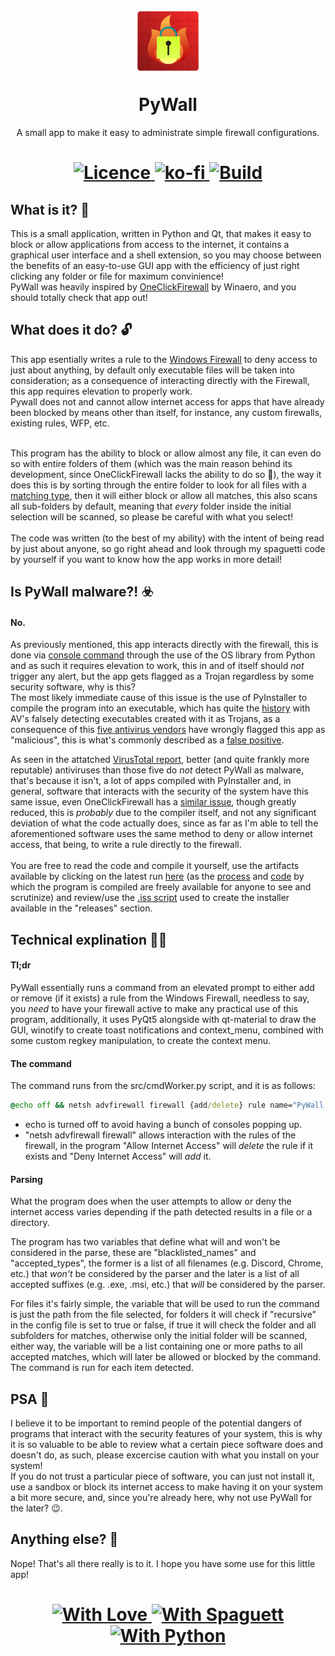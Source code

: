 <h1 align="center">
<img  src="https://raw.githubusercontent.com/p-yukusai/PyWall/master/img/PyWall.png" height="100" width="100">
</p>
PyWall
</h1>

<p align="center">
    A small app to make it easy to administrate simple firewall configurations.
</p>

<h1 align="center">
<a href=https://github.com/p-yukusai/PyWall/blob/master/LICENSE>
  <img alt="Licence" src="https://img.shields.io/github/license/p-yukusai/PyWall?style=for-the-badge">
</a>
<a href=https://ko-fi.com/V7V04YLC3>
  <img alt="ko-fi" src="https://img.shields.io/badge/Donate-Support%20me%20on%20Ko--Fi-red?style=for-the-badge&logo=ko-fi">
</a>
<a href=https://github.com/p-yukusai/PyWall/actions>
    <img alt="Build" src="https://img.shields.io/github/workflow/status/p-yukusai/PyWall/PyWall%20CI?style=for-the-badge">
</a>
</h1>
  
## What is it? 🔐

This is a small application, written in Python and Qt, that makes it easy to block or allow applications from access to the internet, it contains a graphical user interface and a shell extension, so you may choose between the benefits of an easy-to-use GUI app with the efficiency of just right clicking any folder or file for maximum convinience! <br />
PyWall was heavily inspired by [OneClickFirewall](https://winaero.com/oneclickfirewall/) by Winaero, and you should totally check that app out!

## What does it do? 🔓
This app esentially writes a rule to the [Windows Firewall](#technical-explination-👩‍🔬) to deny access to just about anything, by default only executable files will be taken into consideration; as a consequence of interacting directly with the Firewall, this app requires elevation to properly work.<br /> Pywall does not and cannot allow internet access for apps that have already been blocked by means other than itself, for instance, any custom firewalls, existing rules, WFP, etc.<br/><br />

This program has the ability to block or allow almost any file, it can even do so with entire folders of them (which was the main reason behind its development, since OneClickFirewall lacks the ability to do so 👀), the way it does this is by sorting through the entire folder to look for all files with a [matching type](#parsing), then it will either block or allow all matches, this also scans all sub-folders by default, meaning that *every* folder inside the initial selection will be scanned, so please be careful with what you select!<br /><br />
The code was written (to the best of my ability) with the intent of being read by just about anyone, so go right ahead and look through my spaguetti code by yourself if you want to know how the app works in more detail!

## Is PyWall malware?! ☣️
#### No.
As previously mentioned, this app interacts directly with the firewall, this is done via [console command](https://github.com/p-yukusai/PyWall/blob/9f59a676d9b0e9fcb79dc41c2b6f75e1d7b25559/src/cmdWorker.py#L159) through the use of the OS library from Python and as such it requires elevation to work, this in and of itself should *not* trigger any alert, but the app gets flagged as a Trojan regardless by some security software, why is this?<br/>
The most likely immediate cause of this issue is the use of PyInstaller to compile the program into an executable, which has quite the [history](https://github.com/pyinstaller/pyinstaller/issues?q=is%3Aissue+virus+is%3Aclosed+) with AV's falsely detecting executables created with it as Trojans, as a consequence of this [five antivirus vendors](## "Antiy-AVL, VBA32, Zillya, Yandex and Microsoft") have wrongly flagged this app as "malicious", this is what's commonly described as a [false positive](https://docs.microsoft.com/en-us/microsoft-365/security/defender-endpoint/images/false-positives-overview.png?view=o365-worldwide).<br/>

As seen in the attatched [VirusTotal report](https://www.virustotal.com/gui/file/4f6b1ef718632803404e00f0611350698c9aa35c560e63a658f52df7eb727e20), better (and quite frankly more reputable) antiviruses than those five do *not* detect PyWall as malware, that's because it isn't, a lot of apps compiled with PyInstaller and, in general, software that interacts with the security of the system have this same issue, even OneClickFirewall has a [similar issue](https://www.virustotal.com/gui/file/c5b2fd236c9430b2d8ed48d6b08526753ecc47f2246af668e3b757cc54cd26e5), though greatly reduced, this is *probably* due to the compiler itself, and not any significant deviation of what the code actually does, since as far as I'm able to tell the aforementioned software uses the same method to deny or allow internet access, that being, to write a rule directly to the firewall.<br/><br/>
You are free to read the code and compile it yourself, use the artifacts available by clicking on the latest run [here](https://github.com/p-yukusai/PyWall/actions) (as the [process](https://github.com/p-yukusai/PyWall/actions/workflows/main.yml) and [code](https://github.com/p-yukusai/PyWall/blob/master/.github/workflows/main.yml) by which the program is compiled are freely available for anyone to see and scrutinize) and review/use the [.iss script](https://github.com/p-yukusai/PyWall/blob/master/PyWall%20Installer.iss) used to create the installer available in the "releases" section.

## Technical explination 👩‍🔬

#### Tl;dr
PyWall essentially runs a command from an elevated prompt to either add or remove (if it exists) a rule from the Windows Firewall, needless to say, you *need* to have your firewall active to make any practical use of this program, additionally, it uses PyQt5 alongside with qt-material to draw the GUI, winotify to create toast notifications and context_menu, combined with some custom regkey manipulation, to create the context menu.

#### The command
The command runs from the src/cmdWorker.py script, and it is as follows:
```cmd
@echo off && netsh advfirewall firewall {add/delete} rule name="PyWall blocked {filename}" dir=out program="{file path}" action=block
```
- echo is turned off to avoid having a bunch of consoles popping up.
- "netsh advfirewall firewall" allows interaction with the rules of the firewall, in the program "Allow Internet Access" will *delete* the rule if it exists and "Deny Internet Access" will *add* it.

#### Parsing
What the program does when the user attempts to allow or deny the internet access varies depending if the path detected results in a file or a directory.

The program has two variables that define what will and won't be considered in the parse, these are "blacklisted_names" and "accepted_types", the former is a list of all filenames (e.g. Discord, Chrome, etc.) that *won't* be considered by the parser and the later is a list of all accepted suffixes (e.g. .exe, .msi, etc.) that *will* be considered by the parser.

For files it's fairly simple, the variable that will be used to run the command is just the path from the file selected, for folders it will check if "recursive" in the config file is set to true or false, if true it will check the folder and all subfolders for matches, otherwise only the initial folder will be scanned, either way, the variable will be a list containing one or more paths to all accepted matches, which will later be allowed or blocked by the command. 
The command is run for each item detected.

## PSA 🌠
I believe it to be important to remind people of the potential dangers of programs that interact with the security features of your system, this is why it is so valuable to be able to review what a certain piece software does and doesn't do, as such, please excercise caution with what you install on your system!<br/> If you do not trust a particular piece of software, you can just not install it, use a sandbox or block its internet access to make having it on your system a bit more secure, and, since you're already here, why not use PyWall for the later? 😉.
 
## Anything else? 🚀
Nope! That's all there really is to it. I hope you have some use for this little app!
## 

<h1 align="center">
<a href=https://forthebadge.com>
  <img alt="With Love" src="https://forthebadge.com/images/badges/built-with-love.svg">
</a>
<a href=https://forthebadge.com>
  <img alt="With Spaguett" src="https://forthebadge.com/images/badges/contains-tasty-spaghetti-code.svg">
</a>
<a href=https://forthebadge.com>
    <img alt="With Python" src="https://forthebadge.com/images/badges/made-with-python.svg">
</a>
</h1>
